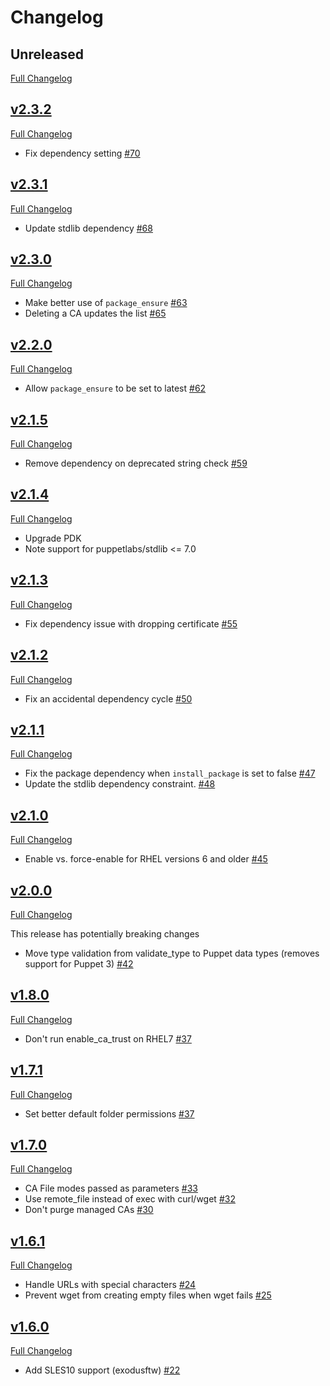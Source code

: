 Changelog
=========

## Unreleased
[Full Changelog](https://github.com/pcfens/puppet-ca_cert/compare/v2.3.1...HEAD)


## [v2.3.2](https://github.com/pcfens/puppet-ca_cert/tree/v2.3.2)
[Full Changelog](https://github.com/pcfens/puppet-ca_cert/compare/v2.3.1...v2.3.2)

- Fix dependency setting [\#70](https://github.com/pcfens/puppet-ca_cert/pull/70)


## [v2.3.1](https://github.com/pcfens/puppet-ca_cert/tree/v2.3.1)
[Full Changelog](https://github.com/pcfens/puppet-ca_cert/compare/v2.3.0...v2.3.1)

- Update stdlib dependency [\#68](https://github.com/pcfens/puppet-ca_cert/pull/68)


## [v2.3.0](https://github.com/pcfens/puppet-ca_cert/tree/v2.3.0)
[Full Changelog](https://github.com/pcfens/puppet-ca_cert/compare/v2.2.0...v2.3.0)

- Make better use of `package_ensure` [\#63](https://github.com/pcfens/puppet-ca_cert/pull/63)
- Deleting a CA updates the list [\#65](https://github.com/pcfens/puppet-ca_cert/pull/65)


## [v2.2.0](https://github.com/pcfens/puppet-ca_cert/tree/v2.2.0)
[Full Changelog](https://github.com/pcfens/puppet-ca_cert/compare/v2.1.5...v2.2.0)

- Allow `package_ensure` to be set to latest [\#62](https://github.com/pcfens/puppet-ca_cert/pull/62)

## [v2.1.5](https://github.com/pcfens/puppet-ca_cert/tree/v2.1.5)
[Full Changelog](https://github.com/pcfens/puppet-ca_cert/compare/v2.1.4...v2.1.5)

- Remove dependency on deprecated string check [\#59](https://github.com/pcfens/puppet-ca_cert/pull/59)

## [v2.1.4](https://github.com/pcfens/puppet-ca_cert/tree/v2.1.4)
[Full Changelog](https://github.com/pcfens/puppet-ca_cert/compare/v2.1.3...v2.1.4)

- Upgrade PDK
- Note support for puppetlabs/stdlib <= 7.0


## [v2.1.3](https://github.com/pcfens/puppet-ca_cert/tree/v2.1.3)
[Full Changelog](https://github.com/pcfens/puppet-ca_cert/compare/v2.1.2...v2.1.3)

- Fix dependency issue with dropping certificate [\#55](https://github.com/pcfens/puppet-ca_cert/pull/55)

## [v2.1.2](https://github.com/pcfens/puppet-ca_cert/tree/v2.1.2)
[Full Changelog](https://github.com/pcfens/puppet-ca_cert/compare/v2.1.1...v2.1.2)

- Fix an accidental dependency cycle [\#50](https://github.com/pcfens/puppet-ca_cert/issues/50)


## [v2.1.1](https://github.com/pcfens/puppet-ca_cert/tree/v2.1.1)
[Full Changelog](https://github.com/pcfens/puppet-ca_cert/compare/v2.1.0...v2.1.1)

- Fix the package dependency when `install_package` is set to false [\#47](https://github.com/pcfens/puppet-ca_cert/issues/47)
- Update the stdlib dependency constraint. [\#48](https://github.com/pcfens/puppet-ca_cert/pull/48)


## [v2.1.0](https://github.com/pcfens/puppet-ca_cert/tree/v2.1.0)
[Full Changelog](https://github.com/pcfens/puppet-ca_cert/compare/v2.0.0...v2.1.0)

- Enable vs. force-enable for RHEL versions 6 and older [\#45](https://github.com/pcfens/puppet-ca_cert/pull/45)


## [v2.0.0](https://github.com/pcfens/puppet-ca_cert/tree/v2.0.0)
[Full Changelog](https://github.com/pcfens/puppet-ca_cert/compare/v1.8.0...v2.0.0)

This release has potentially breaking changes

- Move type validation from validate_type to Puppet  data types (removes support for Puppet 3) [\#42](https://github.com/pcfens/puppet-ca_cert/pull/42)


## [v1.8.0](https://github.com/pcfens/puppet-ca_cert/tree/v1.8.0)
[Full Changelog](https://github.com/pcfens/puppet-ca_cert/compare/v1.7.1...v1.8.0)

- Don't run enable_ca_trust on RHEL7 [\#37](https://github.com/pcfens/puppet-ca_cert/pull/40)


## [v1.7.1](https://github.com/pcfens/puppet-ca_cert/tree/v1.7.1)
[Full Changelog](https://github.com/pcfens/puppet-ca_cert/compare/v1.7.0...v1.7.1)

- Set better default folder permissions [\#37](https://github.com/pcfens/puppet-ca_cert/pull/37)


## [v1.7.0](https://github.com/pcfens/puppet-ca_cert/tree/v1.7.0)
[Full Changelog](https://github.com/pcfens/puppet-ca_cert/compare/v1.6.1...v1.7.0)

- CA File modes passed as parameters [\#33](https://github.com/pcfens/puppet-ca_cert/pull/33)
- Use remote_file instead of exec with curl/wget [\#32](https://github.com/pcfens/puppet-ca_cert/pull/32)
- Don't purge managed CAs [\#30](https://github.com/pcfens/puppet-ca_cert/pull/30)


## [v1.6.1](https://github.com/pcfens/puppet-ca_cert/tree/v1.6.0)
[Full Changelog](https://github.com/pcfens/puppet-ca_cert/compare/v1.6.0...v1.6.1)

- Handle URLs with special characters [\#24](https://github.com/pcfens/puppet-ca_cert/pull/24)
- Prevent wget from creating empty files when wget fails [\#25](https://github.com/pcfens/puppet-ca_cert/issues/25)

## [v1.6.0](https://github.com/pcfens/puppet-ca_cert/tree/v1.6.0)
[Full Changelog](https://github.com/pcfens/puppet-ca_cert/compare/v1.5.1...v1.6.0)

- Add SLES10 support (exodusftw) [\#22](https://github.com/pcfens/puppet-ca_cert/pull/22)
